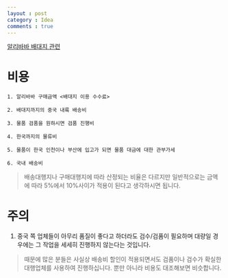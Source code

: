 ```yaml
---
layout : post
category : Idea
comments : true
---
```


[알리바바 배대지 관련](https://kin.naver.com/qna/detail.nhn?d1id=5&dirId=511&docId=249216614&qb=7JWM66as67CU67CUIOuwsOuMgOyngA==&enc=utf8&section=kin&rank=1&search_sort=0&spq=0&pid=UerBHlprvOsssleMSEwssssst68-312743&sid=WXj1/bK/y8BwA/rVj8%2BkOg%3D%3D)

# 비용

```
1. 알리바바 구매금액 <배대지 이용 수수료>

2. 배대지까지의 중국 내륙 배송비

3. 물품 검품을 원하시면 검품 진행비

4. 한국까지의 물류비

5. 물품이 한국 인천이나 부산에 입고가 되면 물품 대금에 대한 관부가세

6. 국내 배송비
``` 

> 배송대행지나 구매대행지에 따라 산정되는 비율은 다르지만 일반적으로는 금액에 따라 5%에서 10%사이가 적용이 된다고 생각하시면 됩니다.

# 주의

1. 중국 쪽 업체들이 아무리 품질이 좋다고 하더라도 검수/검품이 필요하며 대량일 경우에는 그 작업을 세세히 진행하지 않는다는 것입니다.
> 때문에 많은 분들은 사실상 배송비 할인이 적용되면서도 검품이나 검수가 확실한 대행업체를 사용하여 진행하십니다. 뿐만 아니라 비용도 대조해보면 비슷합니다.

